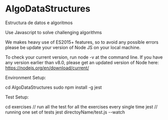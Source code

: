 # AlgoDataStructures

Estructura de datos e algoritmos

Use Javascript to solve challenging algorithms

We makes heavy use of ES2015+ features, so to avoid any possible errors please be update your version of Node JS on your local machine.

To check your current version, run node -v at the command line. If you have any version earlier than v8.0, please get an updated version of Node here: https://nodejs.org/en/download/current/

Environment Setup:

cd AlgoDataStructures
sudo npm install -g jest

Test Setup:

cd exercises
// run all the test for all the exercises every single time
jest
// running one set of tests
jest directoyName/test.js --watch
